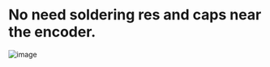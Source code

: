 # No need soldering res and caps near the encoder.
![image](https://github.com/Easontons/Apodiformbird/edit/main/v1/hardware/apodiformbird_v1_pcb_reverse.png)
